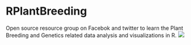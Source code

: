 # RPlantBreeding
Open source resource group on Facebok and twitter to learn the Plant Breeding and Genetics related data analysis and visualizations in R.
![](www/home.png)

